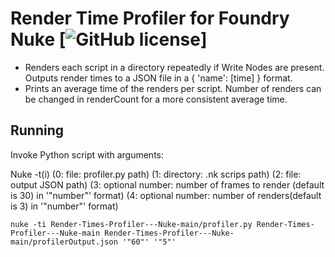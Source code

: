 # Render Time Profiler for Foundry Nuke [![GitHub license](https://img.shields.io/badge/license-MIT-blue.svg)]

 
* Renders each script in a directory repeatedly if Write Nodes are present. Outputs render times to a JSON file in a { 'name': [time] } format.
* Prints an average time of the renders per script. Number of renders can be changed in renderCount for a more consistent average time.


## Running

Invoke Python script with arguments:

Nuke -t(i) (0: file: profiler.py path) (1: directory: .nk scrips path) (2: file: output JSON path) (3: optional number: number of frames to render (default is 30) in '"number"' format) (4: optional number: number of renders(default is 3) in '"number"' format)

`nuke -ti Render-Times-Profiler---Nuke-main/profiler.py Render-Times-Profiler---Nuke-main Render-Times-Profiler---Nuke-main/profilerOutput.json '"60"' '"5"'`
